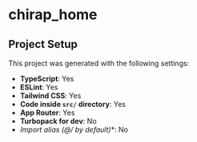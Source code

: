 # chirap_home

## Project Setup

This project was generated with the following settings:

- **TypeScript**: Yes
- **ESLint**: Yes
- **Tailwind CSS**: Yes
- **Code inside `src/` directory**: Yes
- **App Router**: Yes
- **Turbopack for dev**: No
- **Import alias (@/* by default)**: No